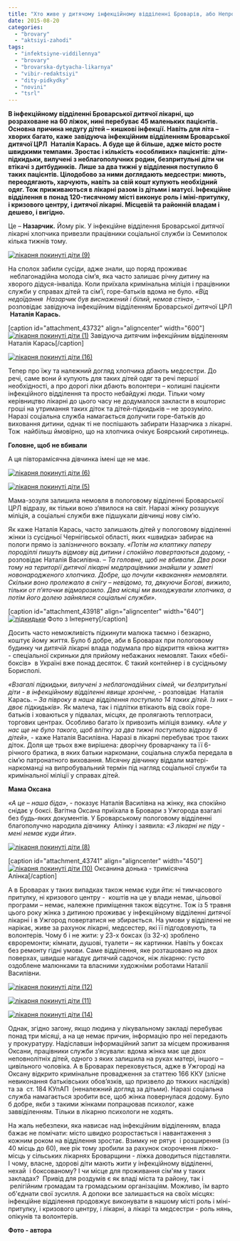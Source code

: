 ```yaml
---
title: "Хто живе у дитячому інфекційному відділенні Броварів, або Непроста доля покинутих дітей"
date: 2015-08-20
categories: 
  - "brovary"
  - "aktsiyi-zahodi"
tags: 
  - "infektsiyne-viddilennya"
  - "brovary"
  - "brovarska-dytyacha-likarnya"
  - "vibir-redaktsiyi"
  - "dity-pidkydky"
  - "novini"
  - "tsrl"
---
```


**В інфекційному відділенні Броварської дитячої лікарні, що розраховане на 60 ліжок, нині перебуває 45 маленьких пацієнтів. Основна причина недугу дітей – кишкові інфекції. Навіть для літа – хворих багато, каже** **завідуюча інфекційним відділенням Броварської дитячої ЦРЛ**  **Наталія Карась. А буде ще й більше, адже місто росте швидкими темпами. Зростає і кількість «особливих» пацієнтів:** **діти-підкидьки, вилучені з неблагополучних родин, безпритульні діти чи втікачі з дитбудинків.** **Лише за два тижні у відділення поступило 6 таких пацієнтів. Цілодобово за ними доглядають медсестри: миють, переодягають, харчують, навіть за свій кошт купують необхідний одяг. Тож приживаються в лікарні разом із дітьми і матусі. Інфекційне відділення в понад 120-тисячному місті виконує роль і міні-притулку, і кризового центру, і дитячої лікарні. Місцевій та районній владам і дешево, і вигідно.**

Це – **Назарчик.** Йому рік. У інфекційне відділення Броварської дитячої лікарні хлопчика привезли працівники соціальної служби із Семиполок кілька тижнів тому.

[![лікарня покинуті діти (9)](https://mpz.brovary.org/wp-content/uploads/2015/08/likarnya-pokynuti-dity-9.jpg)](https://mpz.brovary.org/wp-content/uploads/2015/08/likarnya-pokynuti-dity-9.jpg)

На сполох забили сусіди, адже знали, що поряд проживає  неблагонадійна молода сім’я, яка часто залишає річну дитину на хворого дідуся-інваліда. Коли приїхала кримінальна міліція і працівники служби у справах дітей та сім’ї, горе-батьків вдома не було. _«Від недоїдання  Назарчик був виснажений і білий, немов стіна»,_ - розповідає завідуюча інфекційним відділенням Броварської дитячої ЦРЛ  **Наталія Карась.**

\[caption id="attachment\_43732" align="aligncenter" width="600"\][![лікарня покинуті діти (1)](https://mpz.brovary.org/wp-content/uploads/2015/08/likarnya-pokynuti-dity-1.jpg)](https://mpz.brovary.org/wp-content/uploads/2015/08/likarnya-pokynuti-dity-1.jpg) Завідуюча дитячим інфекційним відділенням Наталія Карась\[/caption\]

[![лікарня покинуті діти (16)](https://mpz.brovary.org/wp-content/uploads/2015/08/likarnya-pokynuti-dity-16.jpg)](https://mpz.brovary.org/wp-content/uploads/2015/08/likarnya-pokynuti-dity-16.jpg)

Тепер про їжу та належний догляд хлопчика дбають медсестри. До речі, саме вони й купують для таких дітей одяг та речі першої необхідності, а про дорогі ліки дбають волонтери – колишні пацієнти інфекційного відділення та просто небайдужі люди. Тільки чому керівництво лікарні до цього часу не додумалося закласти в кошторис гроші на утримання таких діток та дітей-підкидьків – не зрозуміло. Наразі соціальна служба намагається долучити горе-батьків до виховання дитини, однак ті не поспішають забирати Назарчика з лікарні. Тож  найбільш ймовірно, що на хлопчика очікує Боярський сиротинець.

**Головне, щоб не вбивали**

А ця півторамісячна дівчинка імені ще не має.

[![лікарня покинуті діти (6)](https://mpz.brovary.org/wp-content/uploads/2015/08/likarnya-pokynuti-dity-6.jpg)](https://mpz.brovary.org/wp-content/uploads/2015/08/likarnya-pokynuti-dity-6.jpg)

[![лікарня покинуті діти (5)](https://mpz.brovary.org/wp-content/uploads/2015/08/likarnya-pokynuti-dity-5.jpg)](https://mpz.brovary.org/wp-content/uploads/2015/08/likarnya-pokynuti-dity-5.jpg)

Мама-зозуля залишила немовля в пологовому відділенні Броварської  ЦРЛ відразу, як тільки воно з’явилося на світ. Наразі жінку розшукує міліція, а соціальні служби вже підшукали дівчинці нову сім’ю.

Як каже Наталія Карась, часто залишають дітей у пологовому відділенні жінки із сусідньої Чернігівської області, яких «швидка» забирає на пологи прямо із залізничного вокзалу. _«Потім на клаптику паперу породіллі пишуть відмову від дитини і спокійно повертаються додому,_ - розповідає Наталія Василівна. – _Та головне, щоб не вбивали. Два роки тому на території дитячої лікарні медпрацівники знайшли у заметі новонародженого хлопчика. Добре, що почули «квакання» немовляти. Скільки воно пролежало в снігу – невідомо, та, дякуючи Богові, вижило, тільки от п’яточки відморозило. Два місяці ми виходжували хлопчика, а потім його долею зайнялися соціальні служби»_.

\[caption id="attachment\_43918" align="aligncenter" width="640"\][![підкидьки](https://mpz.brovary.org/wp-content/uploads/2015/08/vikno-zhittya-kiev.jpg)](https://mpz.brovary.org/wp-content/uploads/2015/08/vikno-zhittya-kiev-640x399.jpg) Фото з Інтернету\[/caption\]

Досить часто неможливість підкинути малюка таємно і безкарно, коштує йому життя. Було б добре, аби в Броварах при пологовому будинку чи дитячій лікарні влада подумала про відкриття «вікна життя» - спеціальної скриньки для прийому небажаних немовлят. Таких «бебі-боксів»  в Україні вже понад десяток. Є такий контейнер і в сусідньому Борисполі.

_«Взагалі підкидьки, вилучені з неблагонадійних сімей, чи безпритульні діти - в інфекційному відділенні явище хронічне,_ - розповідає  Наталія Карась. – _За півроку в наше відділення поступило 14 таких дітей. Із них – двоє підкидьків»_. Як малеча, так і підлітки втікають від своїх горе-батьків і ховаються у підвалах, місцях, де пролягають теплотраси, торгових центрах. Особливо багато їх привозить міліція взимку. _«Але у нас ще не було такого, щоб влітку за два тижні поступило відразу 6 дітей»,_ - каже Наталія Василівна. Наразі в лікарні перебуває троє таких діток. Доля ще трьох вже вирішена: дворічну броварчанку та її 6-річного братика, в яких батьки наркомани, соціальна служба передала в сім’ю патронатного виховання. Місячну дівчинку віддали матері-наркоманці на випробувальний термін під нагляд соціальної служби та кримінальної міліції у справах дітей.

**Мама Оксана**

_«А це – наша біда»_, - показує Наталія Василівна на жінку, яка спокійно снідає у боксі. Вагітна Оксана приїхала в Бровари з Ужгорода взагалі без будь-яких документів. У Броварському пологовому відділенні благополучно народила дівчинку  Алінку і заявила: _«З лікарні не піду - мені немає куди йти»._

[![лікарня покинуті діти (8)](https://mpz.brovary.org/wp-content/uploads/2015/08/likarnya-pokynuti-dity-8.jpg)](https://mpz.brovary.org/wp-content/uploads/2015/08/likarnya-pokynuti-dity-8.jpg)

\[caption id="attachment\_43741" align="aligncenter" width="450"\][![лікарня покинуті діти (10)](https://mpz.brovary.org/wp-content/uploads/2015/08/likarnya-pokynuti-dity-10.jpg)](https://mpz.brovary.org/wp-content/uploads/2015/08/likarnya-pokynuti-dity-10.jpg) Оксанина донька - тримісячна Алінка\[/caption\]

А в Броварах у таких випадках також немає куди йти: ні тимчасового притулку, ні кризового центру -  коштів на це у влади немає, цільової програми – немає, належне приміщення також відсутнє. Тож із 5 травня цього року жінка з дитиною проживає у інфекційному відділенні дитячої лікарні і в Ужгород повертатися не збирається. На умови у відділенні не нарікає, живе за рахунок лікарні, медсестер, які її підгодовують, та волонтерів. Чому б і не жити: у 23-х боксах (із 32-х) зроблено євроремонти; кімнати, душові, туалети – як картинки. Навіть у боксах без ремонту гідні умови. Саме відділення, яке розташовано на двох поверхах, швидше нагадує дитячий садочок, ніж лікарню: густо оздоблене малюнками та власними художніми роботами Наталії Василівни.

[![лікарня покинуті діти (12)](https://mpz.brovary.org/wp-content/uploads/2015/08/likarnya-pokynuti-dity-12.jpg)](https://mpz.brovary.org/wp-content/uploads/2015/08/likarnya-pokynuti-dity-12.jpg)

[![лікарня покинуті діти (11)](https://mpz.brovary.org/wp-content/uploads/2015/08/likarnya-pokynuti-dity-11.jpg)](https://mpz.brovary.org/wp-content/uploads/2015/08/likarnya-pokynuti-dity-11.jpg)

[![лікарня покинуті діти (14)](https://mpz.brovary.org/wp-content/uploads/2015/08/likarnya-pokynuti-dity-14.jpg)](https://mpz.brovary.org/wp-content/uploads/2015/08/likarnya-pokynuti-dity-14.jpg)

Однак, згідно загону, якщо людина у лікувальному закладі перебуває понад три місяці, а на це немає причин, інформацію про неї передають у прокуратуру. Надіславши інформаційний запит за місцем проживання Оксани, працівники служби з’ясували: вдома жінка має ще двох неповнолітніх дітей, одного з яких залишила на руках матері, іншого – цивільного чоловіка. А в Броварах переховується, адже в Ужгороді на Оксану відкрито кримінальне провадження за статтею 166 ККУ (злісне невиконання батьківських обов’язків, що призвело до тяжких наслідків) та за  ст. 184 КУпАП  (неналежний догляд за дітьми). Наразі соціальна служба намагається зробити все, щоб жінка повернулася додому. Було б добре, якби з такими жінками попрацював психолог, каже заввіділенням. Тільки в лікарню психологи не ходять.

На жаль небезпеки, яка нависає над інфекційним відділенням, влада бажає не помічати: місто швидко розростається і навантаження з кожним роком на відділення зростає. Взимку не рятує  і розширення (із 40 місць до 60), яке рік тому зробили за рахунок скорочення ліжко-місць у сільських лікарнях Броварщини - ліжка доводиться підставляти. І чому, власне, здорові діти мають жити у інфекційному відділенні, нехай  і боксованому? І чи місце для проживання сім'ям у таких закладах?  Привід для роздумів є як владі міста та району, так і  релігійним громадам та громадським організаціям. Можливо, їм варто об'єднати свої зусилля. А допоки все залишається на своїх місцях: інфекційне відділення продовжує виконувати в нашому місті роль і міні-притулку, і кризового центру, і лікарні, а лікарі та медсестри - роль нянь, опікунів та волонтерів.

**Фото - автора**

